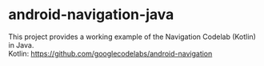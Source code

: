 # android-navigation-java
This project provides a working example of the Navigation Codelab (Kotlin) in Java.  
Kotlin: https://github.com/googlecodelabs/android-navigation

